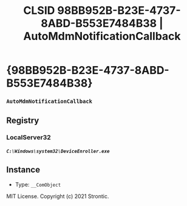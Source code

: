 ﻿---
title: "CLSID 98BB952B-B23E-4737-8ABD-B553E7484B38 | AutoMdmNotificationCallback"
excerpt: What is COM-Object CLSID 98BB952B-B23E-4737-8ABD-B553E7484B38?
---

# {98BB952B-B23E-4737-8ABD-B553E7484B38}

### `AutoMdmNotificationCallback`

## Registry


### LocalServer32

##### `C:\Windows\system32\DeviceEnroller.exe`

## Instance

* Type: `__ComObject`

MIT License. Copyright (c) 2021 Strontic.


